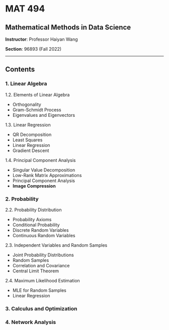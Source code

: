 # MAT 494

## Mathematical Methods in Data Science

**Instructor**: Professor Haiyan Wang

**Section**: 96893 (Fall 2022)

--------------------------------------------------

## Contents

### 1. Linear Algebra

1.2. Elements of Linear Algebra

* Orthogonality
* Gram-Schmidt Process
* Eigenvalues and Eigenvectors

1.3. Linear Regression

* QR Decomposition
* Least Squares
* Linear Regression
* Gradient Descent

1.4. Principal Component Analysis

* Singular Value Decomposition
* Low-Rank Matrix Approximations
* Principal Component Analysis
* **Image Compression**

### 2. Probability

2.2. Probability Distribution

* Probability Axioms
* Conditional Probability
* Discrete Random Variables
* Continuous Random Variables

2.3. Independent Variables and Random Samples

* Joint Probability Distributions
* Random Samples
* Correlation and Covariance
* Central Limit Theorem

2.4. Maximum Likelihood Estimation

* MLE for Random Samples
* Linear Regression

### 3. Calculus and Optimization

### 4. Network Analysis
